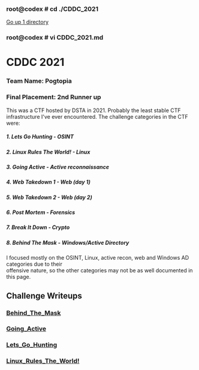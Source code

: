 
### root@codex # cd ./CDDC_2021

[Go up 1 directory](../ctf.md)

### root@codex # vi CDDC_2021.md

  

# CDDC 2021

### Team Name: Pogtopia
### Final Placement: 2nd Runner up

This was a CTF hosted by DSTA in 2021. Probably the least stable CTF infrastructure I've ever
encountered. The challenge categories in the CTF were:

##### 1. Lets Go Hunting - OSINT
##### 2. Linux Rules The World! - Linux
##### 3. Going Active - Active reconnaissance
##### 4. Web Takedown 1 - Web (day 1)
##### 5. Web Takedown 2 - Web (day 2)
##### 6. Post Mortem - Forensics
##### 7. Break It Down - Crypto
##### 8. Behind The Mask - Windows/Active Directory

I focused mostly on the OSINT, Linux, active recon, web and Windows AD categories due to their  
offensive nature, so the other categories may not be as well documented in this page.

## Challenge Writeups

  

### [Behind_The_Mask](./CDDC_2021/Behind_The_Mask.md)

### [Going_Active](./CDDC_2021/Going_Active.md)

### [Lets_Go_Hunting](./CDDC_2021/Lets_Go_Hunting.md)

### [Linux_Rules_The_World!](./CDDC_2021/Linux_Rules_The_World.md)